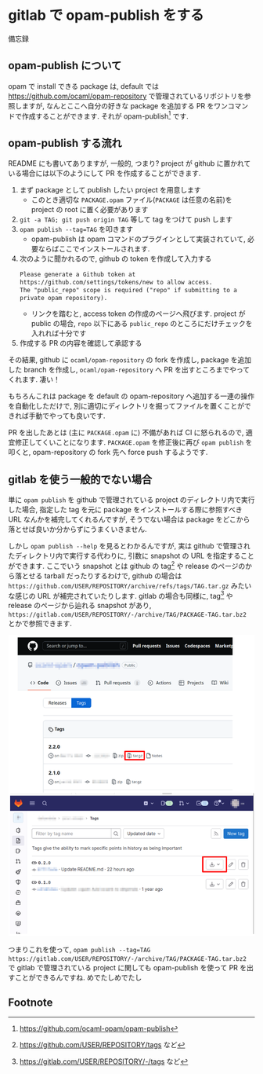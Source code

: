 # gitlab で opam-publish をする
備忘録

## opam-publish について
opam で install できる package は,
default では <https://github.com/ocaml/opam-repository> で管理されているリポジトリを参照しますが,
なんとここへ自分の好きな package を追加する PR をワンコマンドで作成することができます.
それが opam-publish[^opam-publish] です.

## opam-publish する流れ
README にも書いてありますが, 一般的, つまり? project が github に置かれている場合には以下のようにして PR を作成することができます.
1. まず package として publish したい project を用意します
    - このとき適切な `PACKAGE.opam` ファイル(`PACKAGE` は任意の名前)を project の root に置く必要があります
2. `git -a TAG; git push origin TAG` 等して tag をつけて push します
3. `opam publish --tag=TAG` を叩きます
    - opam-publish は opam コマンドのプラグインとして実装されていて,
      必要ならばここでインストールされます.
4. 次のように聞かれるので, github の token を作成して入力する
    ```
    Please generate a Github token at https://github.com/settings/tokens/new to allow access.
    The "public_repo" scope is required ("repo" if submitting to a private opam repository).
    ```
    - リンクを踏むと, access token の作成のページへ飛びます. project が public の場合, `repo` 以下にある `public_repo` のところにだけチェックを入れれば十分です
5. 作成する PR の内容を確認して承認する

その結果, github に `ocaml/opam-repository` の fork を作成し, package を追加した branch を作成し,
`ocaml/opam-repository` へ PR を出すところまでやってくれます. 凄い！

もちろんこれは package を default の opam-repository へ追加する一連の操作を自動化しただけで,
別に適切にディレクトリを掘ってファイルを置くことができれば手動でやっても良いです.

PR を出したあとは (主に `PACKAGE.opam` に) 不備があれば CI に怒られるので, 適宜修正してくいことになります.
`PACKAGE.opam` を修正後に再び `opam publish` を叩くと, opam-repository の fork 先へ force push するようです.

## gitlab を使う一般的でない場合
単に `opam publish` を github で管理されている project のディレクトリ内で実行した場合,
指定した tag を元に package をインストールする際に参照すべき URL なんかを補完してくれるんですが,
そうでない場合は package をどこから落とせば良いか分からずにうまくいきません.

しかし `opam publish --help` を見るとわかるんですが,
実は github で管理されたディレクトリ内で実行する代わりに,
引数に snapshot の URL を指定することができます.
ここでいう snapshot とは github の tag[^github-tags] や release のページのから落とせる tarball だったりするわけで,
github の場合は `https://github.com/USER/REPOSITORY/archive/refs/tags/TAG.tar.gz` みたいな感じの URL が補完されていたりします.
gitlab の場合も同様に, tag[^gitlab-tags] や release のページから辿れる snapshot があり, `https://gitlab.com/USER/REPOSITORY/-/archive/TAG/PACKAGE-TAG.tar.bz2` とかで参照できます.

![archiveのリンクの場所](./archive_place.png)

つまりこれを使って, `opam publish --tag=TAG https://gitlab.com/USER/REPOSITORY/-/archive/TAG/PACKAGE-TAG.tar.bz2` で gitlab で管理されている project に関しても opam-publish を使って PR を出すことができるんですね.
めでたしめでたし

## Footnote
[^opam-publish]: <https://github.com/ocaml-opam/opam-publish>
[^github-tags]: <https://github.com/USER/REPOSITORY/tags> など
[^gitlab-tags]: <https://gitlab.com/USER/REPOSITORY/-/tags> など

